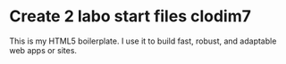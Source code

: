# Create 2 labo start files clodim7
This is my HTML5 boilerplate. I use it to build fast, robust, and adaptable web apps or sites. 